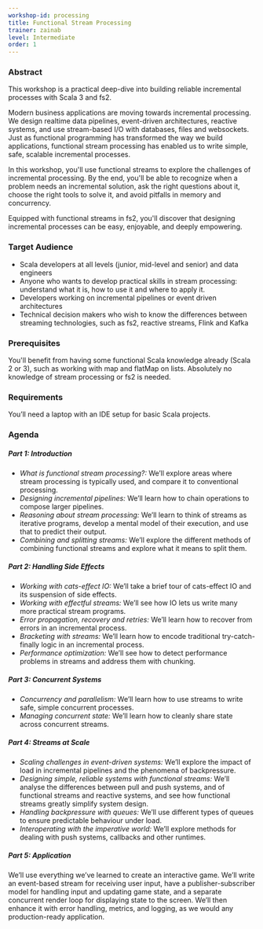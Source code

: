 ```yaml
---
workshop-id: processing
title: Functional Stream Processing
trainer: zainab
level: Intermediate 
order: 1
---
```


### Abstract

This workshop is a practical deep-dive into building reliable incremental processes with Scala 3 and fs2.

Modern business applications are moving towards incremental processing. We design realtime data pipelines, event-driven architectures, reactive systems, and use stream-based I/O with databases, files and websockets. Just as functional programming has transformed the way we build applications, functional stream processing has enabled us to write simple, safe, scalable incremental processes.

In this workshop, you'll use functional streams to explore the challenges of incremental processing. By the end, you'll be able to recognize when a problem needs an incremental solution, ask the right questions about it, choose the right tools to solve it, and avoid pitfalls in memory and concurrency.

Equipped with functional streams in fs2, you'll discover that designing incremental processes can be easy, enjoyable, and deeply empowering.


### Target Audience

- Scala developers at all levels (junior, mid-level and senior) and data engineers
- Anyone who wants to develop practical skills in stream processing: understand what it is, how to use it and where to apply it.
- Developers working on incremental pipelines or event driven architectures 
- Technical decision makers who wish to know the differences between streaming technologies, such as fs2, reactive streams, Flink and Kafka


### Prerequisites

You'll benefit from having some functional Scala knowledge already (Scala 2 or 3), such as working with map and flatMap on lists. Absolutely no knowledge of stream processing or fs2 is needed.


### Requirements

You’ll need a laptop with an IDE setup for basic Scala projects.


### Agenda

##### Part 1: Introduction
- *What is functional stream processing?:* We’ll explore areas where stream processing is typically used, and compare it to conventional processing.
- *Designing incremental pipelines:* We’ll learn how to chain operations to compose larger pipelines.
- *Reasoning about stream processing:* We’ll learn to think of streams as iterative programs, develop a mental model of their execution, and use that to predict their output.
- *Combining and splitting streams:* We’ll explore the different methods of combining functional streams and explore what it means to split them.

##### Part 2: Handling Side Effects
- *Working with cats-effect IO:* We’ll take a brief tour of cats-effect IO and its suspension of side effects.
- *Working with effectful streams:* We’ll see how IO lets us write many more practical stream programs.
- *Error propagation, recovery and retries:* We’ll learn how to recover from errors in an incremental process.
- *Bracketing with streams:* We’ll learn how to encode traditional try-catch-finally logic in an incremental process.
- *Performance optimization:* We’ll see how to detect performance problems in streams and address them with chunking.

##### Part 3: Concurrent Systems
- *Concurrency and parallelism:* We’ll learn how to use streams to write safe, simple concurrent processes.
- *Managing concurrent state:* We’ll learn how to cleanly share state across concurrent streams.

##### Part 4: Streams at Scale
- *Scaling challenges in event-driven systems:* We’ll explore the impact of load in incremental pipelines and the phenomena of backpressure.
- *Designing simple, reliable systems with functional streams:* We’ll analyse the differences between pull and push systems, and of functional streams and reactive systems, and see how functional streams greatly simplify system design.
- *Handling backpressure with queues:* We’ll use different types of queues to ensure predictable behaviour under load.
- *Interoperating with the imperative world:* We’ll explore methods for dealing with push systems, callbacks and other runtimes. 

##### Part 5: Application
We’ll use everything we’ve learned to create an interactive game. We’ll write an event-based stream for receiving user input, have a publisher-subscriber model for handling input and updating game state, and a separate concurrent render loop for displaying state to the screen. We’ll then enhance it with error handling, metrics, and logging, as we would any production-ready application.

